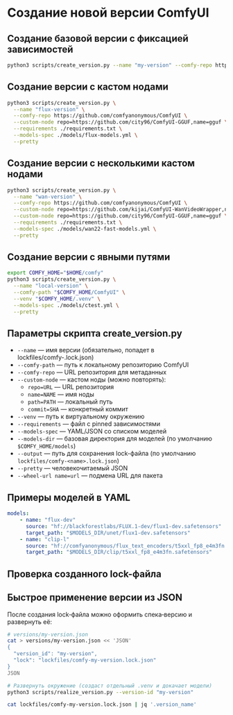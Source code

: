 # Создание новой версии ComfyUI

## Создание базовой версии с фиксацией зависимостей

```bash
python3 scripts/create_version.py --name "my-version" --comfy-repo https://github.com/comfyanonymous/ComfyUI --requirements ./requirements.txt --pretty
```

## Создание версии с кастом нодами

```bash
python3 scripts/create_version.py \
  --name "flux-version" \
  --comfy-repo https://github.com/comfyanonymous/ComfyUI \
  --custom-node repo=https://github.com/city96/ComfyUI-GGUF,name=gguf \
  --requirements ./requirements.txt \
  --models-spec ./models/flux-models.yml \
  --pretty
```

## Создание версии с несколькими кастом нодами

```bash
python3 scripts/create_version.py \
  --name "wan-version" \
  --comfy-repo https://github.com/comfyanonymous/ComfyUI \
  --custom-node repo=https://github.com/kijai/ComfyUI-WanVideoWrapper,name=wan-wrapper \
  --custom-node repo=https://github.com/city96/ComfyUI-GGUF,name=gguf \
  --requirements ./requirements.txt \
  --models-spec ./models/wan22-fast-models.yml \
  --pretty
```

## Создание версии с явными путями

```bash
export COMFY_HOME="$HOME/comfy"
python3 scripts/create_version.py \
  --name "local-version" \
  --comfy-path "$COMFY_HOME/ComfyUI" \
  --venv "$COMFY_HOME/.venv" \
  --models-spec ./models/ctest.yml \
  --pretty
```

## Параметры скрипта create_version.py

-   `--name` — имя версии (обязательно, попадет в lockfiles/comfy-<name>.lock.json)
-   `--comfy-path` — путь к локальному репозиторию ComfyUI
-   `--comfy-repo` — URL репозитория для метаданных
-   `--custom-node` — кастом ноды (можно повторять):
    -   `repo=URL` — URL репозитория
    -   `name=NAME` — имя ноды
    -   `path=PATH` — локальный путь
    -   `commit=SHA` — конкретный коммит
-   `--venv` — путь к виртуальному окружению
-   `--requirements` — файл с pinned зависимостями
-   `--models-spec` — YAML/JSON со списком моделей
-   `--models-dir` — базовая директория для моделей (по умолчанию `$COMFY_HOME/models`)
-   `--output` — путь для сохранения lock-файла (по умолчанию `lockfiles/comfy-<name>.lock.json`)
-   `--pretty` — человекочитаемый JSON
-   `--wheel-url name=url` — подмена URL для пакета

## Примеры моделей в YAML

```yaml
models:
    - name: "flux-dev"
      source: "hf://blackforestlabs/FLUX.1-dev/flux1-dev.safetensors"
      target_path: "$MODELS_DIR/unet/flux1-dev.safetensors"
    - name: "clip-l"
      source: "hf://comfyanonymous/flux_text_encoders/t5xxl_fp8_e4m3fn.safetensors"
      target_path: "$MODELS_DIR/clip/t5xxl_fp8_e4m3fn.safetensors"
```

## Проверка созданного lock-файла

## Быстрое применение версии из JSON

После создания lock‑файла можно оформить спека‑версию и развернуть её:

```bash
# versions/my-version.json
cat > versions/my-version.json << 'JSON'
{
  "version_id": "my-version",
  "lock": "lockfiles/comfy-my-version.lock.json"
}
JSON

# Развернуть окружение (создаст отдельный .venv и докачает модели)
python3 scripts/realize_version.py --version-id "my-version"
```

```bash
cat lockfiles/comfy-my-version.lock.json | jq '.version_name'
```
